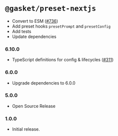 # `@gasket/preset-nextjs`



- Convert to ESM ([#736])
- Add preset hooks `presetPrompt` and `presetConfig`
- Add tests
- Update dependencies

### 6.10.0

- TypeScript definitions for config & lifecycles ([#311])

### 6.0.0

- Upgrade dependencies to 6.0.0

### 5.0.0

- Open Source Release

### 1.0.0

- Initial release.

[#311]: https://github.com/godaddy/gasket/pull/311
[#736]: https://github.com/godaddy/gasket/pull/736
